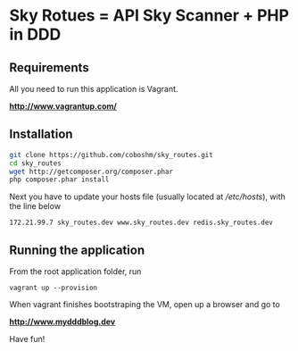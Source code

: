 Sky Rotues = API Sky Scanner + PHP in DDD
=====================

## Requirements

All you need to run this application is Vagrant.

**http://www.vagrantup.com/**

## Installation

```bash
git clone https://github.com/coboshm/sky_routes.git
cd sky_routes
wget http://getcomposer.org/composer.phar
php composer.phar install
```

Next you have to update your hosts file (usually located at */etc/hosts*), with the line below

    172.21.99.7 sky_routes.dev www.sky_routes.dev redis.sky_routes.dev
    
## Running the application

From the root application folder, run

    vagrant up --provision
    
When vagrant finishes bootstraping the VM, open up a browser and go to

**http://www.mydddblog.dev**

Have fun!
